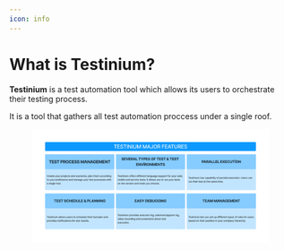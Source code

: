```yaml
---
icon: info
---
```


# What is Testinium?

**Testinium** is a test automation tool which allows its users to orchestrate their testing process.

It is a tool that gathers all test automation proccess under a single roof.

<figure><img src="../../.gitbook/assets/Untitled.png" alt=""><figcaption></figcaption></figure>

